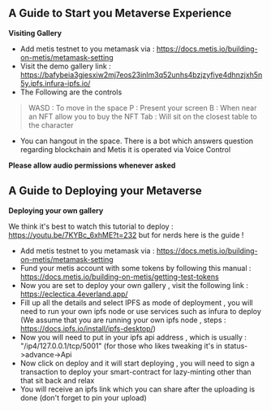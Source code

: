 ## A Guide to Start you Metaverse Experience 

**Visiting Gallery**

- Add metis testnet to you metamask via : https://docs.metis.io/building-on-metis/metamask-setting
- Visit the demo gallery link : https://bafybeia3gjesxiw2mj7eos23inlm3q52unhs4bzjzyfiye4dhnzjxh5n5y.ipfs.infura-ipfs.io/
- The Following are the controls 

> WASD : To move in the space 
> P   : Present your screen 
> B   : When near an NFT allow you to buy the NFT
> Tab : Will sit on the closest table to the character

- You can hangout in the space. There is a bot which answers question regarding blockchain and Metis 
  it is operated via Voice Control 

**Please allow audio permissions whenever asked**


## A Guide to Deploying your Metaverse

**Deploying your own gallery**

We think it's best to watch this tutorial to deploy : https://youtu.be/7KYBc_6xhME?t=232
but for nerds here is the guide !

- Add metis testnet to you metamask via : https://docs.metis.io/building-on-metis/metamask-setting
- Fund your metis account with some tokens by following this manual : https://docs.metis.io/building-on-metis/getting-test-tokens
- Now you are set to deploy your own gallery , visit the following link : https://eclectica.4everland.app/
- Fill up all the details and select IPFS as mode of deployment , you will need to run your own ipfs node or use services such as infura to deploy 
(We assume that you are running your own ipfs node , steps : https://docs.ipfs.io/install/ipfs-desktop/)
- Now you will need to put in your ipfs api address , which is usually : "/ip4/127.0.0.1/tcp/5001" 
 (for those who likes tweaking it's in status->advance->Api
- Now click on deploy and it will start deploying , you will need to sign a transaction to deploy your smart-contract for lazy-minting other than that sit back and relax
- You will receive an ipfs link which you can share after the uploading is done (don't forget to pin your upload)

